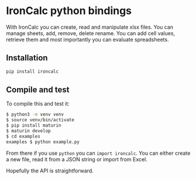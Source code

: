 # IronCalc python bindings

With IronCalc you can create, read and manipulate xlsx files.
You can manage sheets, add, remove, delete rename.
You can add cell values, retrieve them and most importantly you can evaluate spreadsheets.

## Installation

```bash
pip install ironcalc
```




## Compile and test

To compile this and test it:

```bash
$ python3 -m venv venv
$ source venv/bin/activate
$ pip install maturin
$ maturin develop
$ cd examples
examples $ python example.py
```

From there if you use `python` you can `import ironcalc`. You can either create a new file, read it from a JSON string or import from Excel.

Hopefully the API is straightforward.